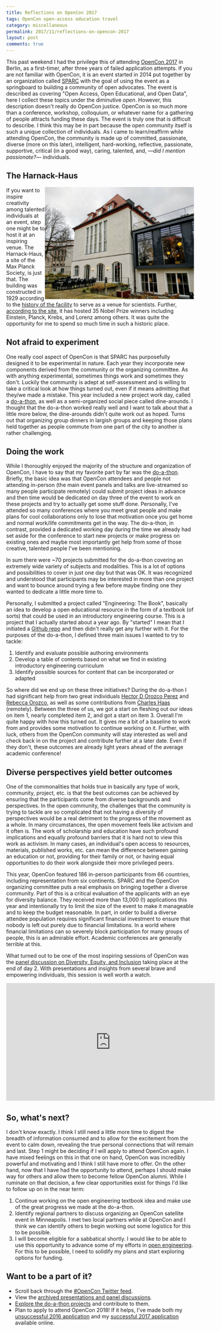 ```yaml
---
title: Reflections on OpenCon 2017
tags: OpenCon open-access education travel
category: miscellaneous
permalink: 2017/11/reflections-on-opencon-2017
layout: post
comments: true
---
```


This past weekend I had the privilege this of attending [OpenCon 2017](https://www.opencon2017.org) in Berlin, as a first-timer, after three years of failed application attempts. If you are not familiar with OpenCon, it is an event started in 2014 put together by an organization called [SPARC](https://sparcopen.org/) with the goal of using the event as a springboard to building a community of open advocates. The event is described as covering "Open Access, Open Educational, and Open Data", here I collect these topics under the diminutive _open_. However, this description doesn't really do OpenCon justice. OpenCon is so much more than a conference, workshop, colloquium, or whatever name for a gathering of people attracts funding these days. The event is truly one that is difficult to describe. I think this may be in part because the open community itself is such a unique collection of individuals. As I came to learn/reaffirm while attending OpenCon, the community is made up of committed, passionate, diverse (more on this later), intelligent, hard-working, reflective, passionate, supportive, critical (in a good way), caring, talented, and, —_did I mention passionate?_— individuals.

## The Harnack-Haus
<img align="right" width="400px" src="https://raw.githubusercontent.com/devinberg/devinberg.github.com/master/images/Harnack-Haus.jpg" alt="Exterior photograph of the Harnack-Haus located in Berlin, Germany">

If you want to inspire creativity among talented individuals at an event, step one might be to host it at an inspiring venue. The Harnack-Haus, a site of the Max Planck Society, is just that. The building was constructed in 1929 according to the [history of the facility](http://www.harnackhaus-berlin.mpg.de/4318436/history) to serve as a venue for scientists. Further, [according to the site](http://www.harnackhaus-berlin.mpg.de/4324065/nobel-prize-winners), it has hosted 35 Nobel Prize winners including Einstein, Planck, Krebs, and Lorenz among others. It was quite the opportunity for me to spend so much time in such a historic place.

## Not afraid to experiment
One really cool aspect of OpenCon is that SPARC has purposefully designed it to be experimental in nature. Each year they incorporate new components derived from the community or the organizing committee. As with anything experimental, sometimes things work and sometimes they don't. Luckily the community is adept at self-assessment and is willing to take a critical look at how things turned out, even if it means admitting that they/we made a mistake. This year included a new project work day, called a [do-a-thon](https://doathon.opencon2017.org), as well as a semi-organized social piece called dine-arounds. I thought that the do-a-thon worked really well and I want to talk about that a little more below, the dine-arounds didn't quite work out as hoped. Turns out that organizing group dinners in largish groups and keeping those plans held together as people commute from one part of the city to another is rather challenging. 

## Doing the work
While I thoroughly enjoyed the majority of the structure and organization of OpenCon, I have to say that my favorite part by far was the [do-a-thon](https://doathon.opencon2017.org). Briefly, the basic idea was that OpenCon attendees and people not attending in-person (the main event panels and talks are live-streamed so many people participate remotely) could submit project ideas in advance and then time would be dedicated on day three of the event to work on these projects and try to actually get some stuff done. Personally, I've attended so many conferences where you meet great people and make plans for cool collaborations only to lose that motivation once you get home and normal work/life commitments get in the way. The do-a-thon, in contrast, provided a dedicated working day during the time we already had set aside for the conference to start new projects or make progress on existing ones and maybe most importantly get help from some of those creative, talented people I've been mentioning.

In sum there were ~70 projects submitted for the do-a-thon covering an extremely wide variety of subjects and modalities. This is a lot of options and possibilities to cover in just one day but that was OK. It was recognized and understood that participants may be interested in more than one project and want to bounce around trying a few before maybe finding one they wanted to dedicate a little more time to.

Personally, I submitted a project called "Engineering: The Book", basically an idea to develop a open educational resource in the form of a textbook (of sorts) that could be used in an introductory engineering course. This is a project that I actually started about a year ago. By "started" I mean that I initiated a [Github repo](https://www.github.com/openengr/engineering-the-book) and then didn't really get any further with it. For the purposes of the do-a-thon, I defined three main issues I wanted to try to tackle:
1. Identify and evaluate possible authoring environments
2. Develop a table of contents based on what we find in existing introductory engineering curriculum
3. Identify possible sources for content that can be incorporated or adapted  

So where did we end up on these three initiatives? During the do-a-thon I had significant help from two great individuals [Hector D Orozco Perez](https://twitter.com/neurohazardous) and [Rebecca Orozco](https://twitter.com/oro_becca), as well as some contributions from [Charles Haas](https://twitter.com/ProfCharlesHaas) (remotely). Between the three of us, we got a start on fleshing out our ideas on item 1, nearly completed item 2, and got a start on item 3. Overall I'm quite happy with how this turned out. It gives me a bit of a baseline to work from and provides some motivation to continue working on it. Further, with luck, others from the OpenCon community will stay interested as well and check back in on the project and contribute further at a later date. Even if they don't, these outcomes are already light years ahead of the average academic conference!

## Diverse perspectives yield better outcomes
One of the commonalities that holds true in basically any type of work, community, project, etc. is that the best outcomes can be achieved by ensuring that the participants come from diverse backgrounds and perspectives. In the open community, the challenges that the community is trying to tackle are so complicated that not having a diversity of perspectives would be a real detriment to the progress of the movement as a whole. In many circumstances, the open movement feels like activism and it often is. The work of scholarship and education have such profound implications and equally profound barriers that it is hard not to view this work as activism. In many cases, an individual's open access to resources, materials, published works, etc. can mean the difference between gaining an education or not, providing for their family or not, or having equal opportunities to do their work alongside their more privileged peers.

This year, OpenCon featured 186 in-person participants from 66 countries, including representation from six continents. SPARC and the OpenCon organizing committee puts a real emphasis on bringing together a diverse community. Part of this is a critical evaluation of the applicants with an eye for diversity balance. They received more than 13,000 (!) applications this year and intentionally try to limit the size of the event to make it manageable and to keep the budget reasonable. In part, in order to build a diverse attendee population requires significant financial investment to ensure that nobody is left out purely due to financial limitations. In a world where financial limitations can so severely block participation for many groups of people, this is an admirable effort. Academic conferences are generally terrible at this.

What turned out to be one of the most inspiring sessions of OpenCon was the [panel discussion on Diversity, Equity, and Inclusion](https://youtu.be/-VAUQMEe7Og?t=7h47m) taking place at the end of day 2. With presentations and insights from several brave and empowering individuals, this session is well worth a watch.

<iframe width="560" height="315" src="https://www.youtube.com/embed/-VAUQMEe7Og?start=28020" frameborder="0" gesture="media" allowfullscreen></iframe>

## So, what's next?
I don't know exactly. I think I still need a little more time to digest the breadth of information consumed and to allow for the excitement from the event to calm down, revealing the true personal connections that will remain and last. Step 1 might be deciding if I will apply to attend OpenCon again. I have mixed feelings on this in that one on hand, OpenCon was incredibly powerful and motivating and I think I still have more to offer. On the other hand, now that I have had the opportunity to attend, perhaps I should make way for others and allow them to become fellow OpenCon alumni. While I ruminate on that decision, a few clear opportunities exist for things I'd like to follow up on in the near term:
1. Continue working on the open engineering textbook idea and make use of the great progress we made at the do-a-thon.
2. Identify regional partners to discuss organizing an OpenCon satellite event in Minneapolis. I met two local partners while at OpenCon and I think we can identify others to begin working out some logistics for this to be possible.
3. I will become eligible for a sabbatical shortly. I would like to be able to use this opportunity to advance some of my efforts in [open engineering](http://www.openengr.com). For this to be possible, I need to solidify my plans and start exploring options for funding.

## Want to be a part of it?
* Scroll back through the [#OpenCon Twitter feed](https://twitter.com/search?q=%23OpenCon&src=typd).
* View the [archived presentations and panel discussions](https://www.youtube.com/channel/UC7MO7ngSqsBcvQvxNf-kpWg).
* [Explore the do-a-thon projects](https://github.com/sparcopen/doathon/issues?utf8=%E2%9C%93&q=is%3Aopen%20is%3Aissue%20) and contribute to them.
* Plan to apply to attend OpenCon 2018! If it helps, I've made both my [unsuccessful 2016 application](https://figshare.com/articles/Unsuccessful_OpenCon_2016_Application/5605576) and my [successful 2017 application](https://figshare.com/articles/Successful_OpenCon_2017_Application/5605585) available online.